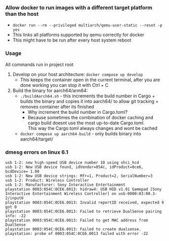 ### Allow docker to run images with a different target platform than the host
- `docker run --rm --privileged multiarch/qemu-user-static --reset -p yes`
- This links all platforms supported by qemu correctly for docker
- This might have to be run after every host system reboot

### Usage
All commands run in project root

1. Develop on your host architecture: `docker compose up develop`
    - This keeps the container open in the current terminal, after you are done working you can stop it with Ctrl + C
2. Build the binary for aarch64/arm64: 
   - `./buildAarch64.sh` - this increments the build number in Cargo + builds the binary and copies it into aarch64/ to allow git tracking + removes container after its finished
      - Why increment the build number in Cargo.toml?  
      - Because sometimes the combination of docker caching and cargo build doesnt use the most up-to-date Cargo.toml. <br>
      This way the Cargo.toml always changes and wont be cached
   - `docker compose up aarch64-build` - only builds binary into aarch64/target/

### dmesg errors on linux 6.1
```
usb 1-2: new high-speed USB device number 10 using xhci_hcd
usb 1-2: New USB device found, idVendor=054c, idProduct=0ce6, bcdDevice= 1.00
usb 1-2: New USB device strings: Mfr=1, Product=2, SerialNumber=3
usb 1-2: Product: Wireless Controller
usb 1-2: Manufacturer: Sony Interactive Entertainment
playstation 0003:054C:0CE6.0013: hidraw4: USB HID v1.01 Gamepad [Sony Interactive Entertainment Wireless Controller] on usb-0000:03:00.3-2/input0
playstation 0003:054C:0CE6.0013: Invalid reportID received, expected 9 got 0
playstation 0003:054C:0CE6.0013: Failed to retrieve DualSense pairing info: -22
playstation 0003:054C:0CE6.0013: Failed to get MAC address from DualSense
playstation 0003:054C:0CE6.0013: Failed to create dualsense.
playstation: probe of 0003:054C:0CE6.0013 failed with error -22
```
